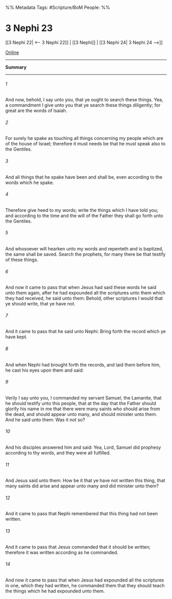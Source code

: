 %% Metadata
Tags: #Scripture/BoM
People: 
%%
# 3 Nephi 23
[[3 Nephi 22| <-- 3 Nephi 22]] | [[3 Nephi]] | [[3 Nephi 24| 3 Nephi 24 -->]]

[Online](https://churchofjesuschrist.org/study/scriptures/bofm/3-ne/23?lang=eng)

---
__Summary__



---
###### 1
And now, behold, I say unto you, that ye ought to search these things. Yea, a commandment I give unto you that ye search these things diligently; for great are the words of Isaiah.
###### 2
For surely he spake as touching all things concerning my people which are of the house of Israel; therefore it must needs be that he must speak also to the Gentiles.
###### 3
And all things that he spake have been and shall be, even according to the words which he spake.
###### 4
Therefore give heed to my words; write the things which I have told you; and according to the time and the will of the Father they shall go forth unto the Gentiles.
###### 5
And whosoever will hearken unto my words and repenteth and is baptized, the same shall be saved. Search the prophets, for many there be that testify of these things.
###### 6
And now it came to pass that when Jesus had said these words he said unto them again, after he had expounded all the scriptures unto them which they had received, he said unto them: Behold, other scriptures I would that ye should write, that ye have not.
###### 7
And it came to pass that he said unto Nephi: Bring forth the record which ye have kept.
###### 8
And when Nephi had brought forth the records, and laid them before him, he cast his eyes upon them and said:
###### 9
Verily I say unto you, I commanded my servant Samuel, the Lamanite, that he should testify unto this people, that at the day that the Father should glorify his name in me that there were many saints who should arise from the dead, and should appear unto many, and should minister unto them. And he said unto them: Was it not so?
###### 10
And his disciples answered him and said: Yea, Lord, Samuel did prophesy according to thy words, and they were all fulfilled.
###### 11
And Jesus said unto them: How be it that ye have not written this thing, that many saints did arise and appear unto many and did minister unto them?
###### 12
And it came to pass that Nephi remembered that this thing had not been written.
###### 13
And it came to pass that Jesus commanded that it should be written; therefore it was written according as he commanded.
###### 14
And now it came to pass that when Jesus had expounded all the scriptures in one, which they had written, he commanded them that they should teach the things which he had expounded unto them.




